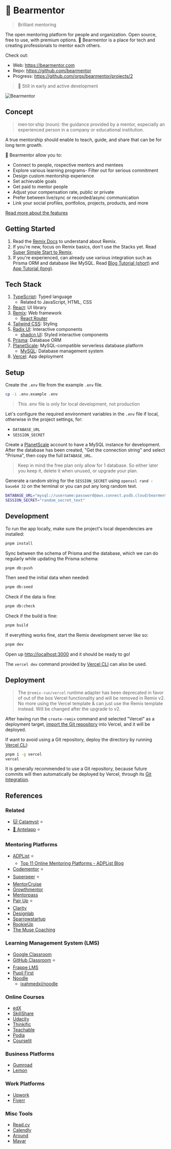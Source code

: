 # 🐻 Bearmentor

> Brilliant mentoring

The open mentoring platform for people and organization. Open source, free to
use, with premium options. 🐻 Bearmentor is a place for tech and creating
professionals to mentor each others.

Check out:

- Web: <https://bearmentor.com>
- Repo: <https://github.com/bearmentor>
- Progress: <https://github.com/orgs/bearmentor/projects/2>

> 🚧 Still in early and active development

![Bearmentor](public/images/bearmentor.png)

## Concept

> men·tor·ship (noun): the guidance provided by a mentor, especially an
> experienced person in a company or educational institution.

A true mentorship should enable to teach, guide, and share that can be for long
term growth.

🐻 Bearmentor allow you to:

- Connect to people, rospective mentors and mentees
- Explore various learning programs- Filter out for serious commitment
- Design custom mentorship experience
- Set achievable goals
- Get paid to mentor people
- Adjust your compensation rate, public or private
- Prefer between live/sync or recorded/async communication
- Link your social profiles, portfolios, projects, products, and more

[Read more about the features]()

## Getting Started

1. Read the [Remix Docs](https://remix.run/docs) to understand about Remix.
2. If you're new, focus on Remix basics, don't use the Stacks yet. Read
   [Super Simple Start to Remix](https://kentcdodds.com/blog/super-simple-start-to-remix).
3. If you're experienced, can already use various integration such as Prisma ORM
   and database like MySQL. Read
   [Blog Tutorial (short)](http://remix.run/docs/en/main/tutorials/blog) and
   [App Tutorial (long)](http://remix.run/docs/en/main/tutorials/jokes).

## Tech Stack

1. [TypeScript](https://typescriptlang.org): Typed language
   - Related to JavaScript, HTML, CSS
2. [React](https://react.dev): UI library
3. [Remix](https://remix.run): Web framework
   - [React Router](https://reactrouter.com)
4. [Tailwind CSS](https://tailwindcss.com): Styling
5. [Radix UI](https://radix-ui.com): Interactive components
   - [shadcn UI](https://ui.shadcn.com): Styled interactive components
6. [Prisma](https://prisma.io): Database ORM
7. [PlanetScale](https://planetscale.com): MySQL-compatible serverless database
   platform
   - [MySQL](https://mysql.com): Database management system
8. [Vercel](https://vercel.com): App deployment

## Setup

Create the `.env` file from the example `.env` file.

```sh
cp -i .env.example .env
```

> This .env file is only for local development, not production

Let's configure the required environment variables in the `.env` file if local,
otherwise in the project settings, for:

- `DATABASE_URL`
- `SESSION_SECRET`

Create a [PlanetScale](https://planetscale.com) account to have a MySQL instance
for development. After the database has been created, "Get the connection
string" and select "Prisma", then copy the full `DATABASE_URL`.

> Keep in mind the free plan only allow for 1 database. So either later you keep
> it, delete it when unused, or upgrade your plan.

Generate a random string for the `SESSION_SECRET` using
`openssl rand -base64 32` on the terminal or you can put any long random text.

```sh
DATABASE_URL="mysql://username:password@aws.connect.psdb.cloud/bearmentor?sslaccept=strict"
SESSION_SECRET="random_secret_text"
```

## Development

To run the app locally, make sure the project's local dependencies are
installed:

```sh
pnpm install
```

Sync between the schema of Prisma and the database, which we can do regularly
while updating the Prisma schema:

```sh
pnpm db:push
```

Then seed the initial data when needed:

```sh
pnpm db:seed
```

Check if the data is fine:

```sh
pnpm db:check
```

Check if the build is fine:

```sh
pnpm build
```

If everything works fine, start the Remix development server like so:

```sh
pnpm dev
```

Open up [http://localhost:3000](http://localhost:3000) and it should be ready to
go!

The `vercel dev` command provided by [Vercel CLI](https://vercel.com/cli) can
also be used.

## Deployment

> The `@remix-run/vercel` runtime adapter has been deprecated in favor of out of
> the box Vercel functionality and will be removed in Remix v2.  
> No more using the Vercel template & can just use the Remix template instead.
> Will be changed after the upgrade to v2.

After having run the `create-remix` command and selected "Vercel" as a
deployment target, [import the Git repository](https://vercel.com/new) into
Vercel, and it will be deployed.

If want to avoid using a Git repository, deploy the directory by running
[Vercel CLI](https://vercel.com/cli):

```sh
pnpm i -g vercel
vercel
```

It is generally recommended to use a Git repository, because future commits will
then automatically be deployed by Vercel, through its
[Git Integration](https://vercel.com/docs/concepts/git).

## References

### Related

- [🐱 Catamyst](https://catamyst.com) ⭐
- [🦌 Antelapp](https://github.com/mhaidarhanif/antelapp) ⭐

### Mentoring Platforms

- [ADPList](https://adplist.org) ⭐
  - [Top 11 Online Mentoring Platforms - ADPList Blog](https://blog.adplist.org/post/top-10-online-mentoring-platforms)
- [Codementor](https://codementor.io) ⭐
- [Superpeer](https://superpeer.com) ⭐
- [MentorCruise](https://mentorcruise.com)
- [Growthmentor](https://growthmentor.com)
- [Mentorpass](https://mentorpass.co)
- [Pair Up](https://pair-up.org) ⭐
- [Clarity](https://clarity.fm)
- [Designlab](https://designlab.com)
- [Sparrowstartup](https://sparrowstartup.com)
- [RookieUp](https://rookieup.com)
- [The Muse Coaching](https://themuse.com/coaching)

### Learning Management System (LMS)

- [Google Classroom](https://edu.google.com/intl/en_ALL/workspace-for-education/classroom)
- [GitHub Classroom](https://classroom.github.com) ⭐
- [Frappe LMS](https://frappelms.com)
- [Pupil First](https://pupilfirst.com)
- [Noodle](https://noodle.run)
  - [ixahmedxi/noodle](https://github.com/ixahmedxi/noodle)

### Online Courses

- [edX](https://edx.org)
- [SkillShare](https://skillshare.com)
- [Udacity](https://udacity.com)
- [Thinkific](https://thinkific.com)
- [Teachable](https://teachable.com)
- [Podia](https://podia.com)
- [Courselit](https://courselit.app)

### Business Platforms

- [Gumroad](https://gumroad.com)
- [Lemon](https://lemonsqueezy.com)

### Work Platforms

- [Upwork](https://upwork.com)
- [Fiverr](https://fiverr.com)

### Misc Tools

- [Read.cv](https://read.cv)
- [Calendly](https://calendly.com)
- [Around](https://around.co)
- [Mayar](https://mayar.id)
